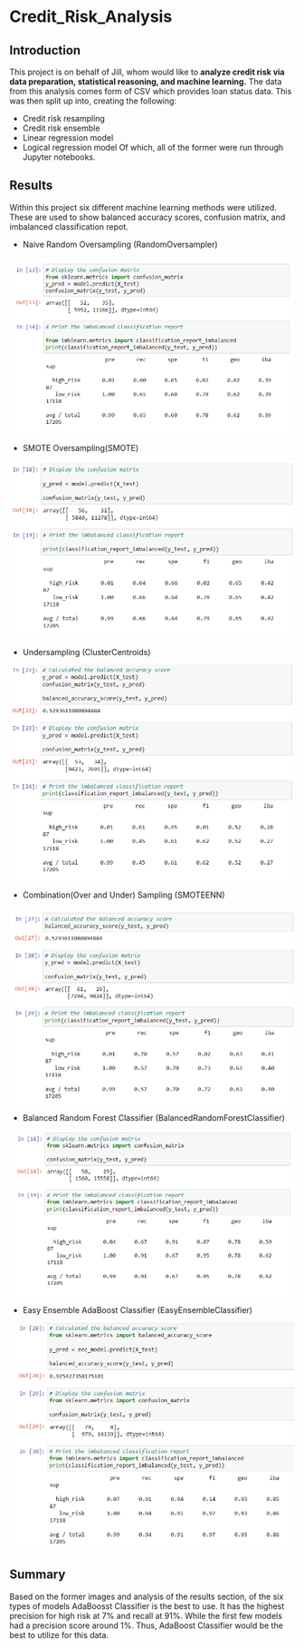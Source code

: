 # Credit_Risk_Analysis
## Introduction
This project is on behalf of Jill, whom would like to **analyze credit risk via data preparation, statistical reasoning, and machine learning.** The data from this analysis comes form of CSV which provides loan status data. This was then split up into, creating the following:
* Credit risk resampling
* Credit risk ensemble
* Linear regression model
* Logical regression model
Of which, all of the former were run through Jupyter notebooks.
## Results
Within this project six different machine learning methods were utilized. These are used to show balanced accuracy scores, confusion matrix, and imbalanced classification repot. 
* Naive Random Oversampling (RandomOversampler)

![1](1.png)


* SMOTE Oversampling(SMOTE)

![2](2.png)


* Undersampling (ClusterCentroids)

![3](3.png)



* Combination(Over and Under) Sampling (SMOTEENN)

![4](4.png)



* Balanced Random Forest Classifier (BalancedRandomForestClassifier)

![5](5.png)



* Easy Ensemble AdaBoost Classifier (EasyEnsembleClassifier)

![6](6.png)



## Summary
Based on the former images and analysis of the results section, of the six types of models AdaBoosst Classifier is the best to use. It has the highest precision for high risk at 7% and recall at 91%. While the first few models had a precision score around 1%. Thus, AdaBoost Classifier would be the best to utilize for this data. 
